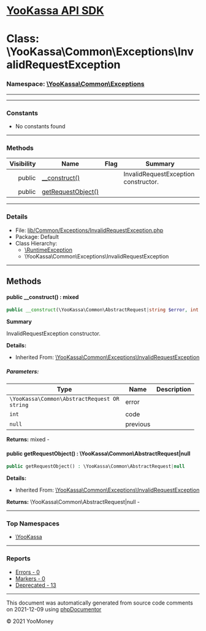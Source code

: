 # [YooKassa API SDK](../home.md)

# Class: \YooKassa\Common\Exceptions\InvalidRequestException
### Namespace: [\YooKassa\Common\Exceptions](../namespaces/yookassa-common-exceptions.md)
---

---
### Constants
* No constants found

---
### Methods
| Visibility | Name | Flag | Summary |
| ----------:| ---- | ---- | ------- |
| public | [__construct()](../classes/YooKassa-Common-Exceptions-InvalidRequestException.md#method___construct) |  | InvalidRequestException constructor. |
| public | [getRequestObject()](../classes/YooKassa-Common-Exceptions-InvalidRequestException.md#method_getRequestObject) |  |  |

---
### Details
* File: [lib/Common/Exceptions/InvalidRequestException.php](../../lib/Common/Exceptions/InvalidRequestException.php)
* Package: Default
* Class Hierarchy: 
  * [\RuntimeException](\RuntimeException)
  * \YooKassa\Common\Exceptions\InvalidRequestException

---
## Methods
<a name="method___construct" class="anchor"></a>
#### public __construct() : mixed

```php
public __construct(\YooKassa\Common\AbstractRequest|string $error, int $code, null $previous = null) : mixed
```

**Summary**

InvalidRequestException constructor.

**Details:**
* Inherited From: [\YooKassa\Common\Exceptions\InvalidRequestException](../classes/YooKassa-Common-Exceptions-InvalidRequestException.md)

##### Parameters:
| Type | Name | Description |
| ---- | ---- | ----------- |
| <code lang="php">\YooKassa\Common\AbstractRequest OR string</code> | error  |  |
| <code lang="php">int</code> | code  |  |
| <code lang="php">null</code> | previous  |  |

**Returns:** mixed - 


<a name="method_getRequestObject" class="anchor"></a>
#### public getRequestObject() : \YooKassa\Common\AbstractRequest|null

```php
public getRequestObject() : \YooKassa\Common\AbstractRequest|null
```

**Details:**
* Inherited From: [\YooKassa\Common\Exceptions\InvalidRequestException](../classes/YooKassa-Common-Exceptions-InvalidRequestException.md)

**Returns:** \YooKassa\Common\AbstractRequest|null - 



---

### Top Namespaces

* [\YooKassa](../namespaces/yookassa.md)

---

### Reports
* [Errors - 0](../reports/errors.md)
* [Markers - 0](../reports/markers.md)
* [Deprecated - 13](../reports/deprecated.md)

---

This document was automatically generated from source code comments on 2021-12-09 using [phpDocumentor](http://www.phpdoc.org/)

&copy; 2021 YooMoney